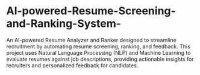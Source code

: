 # AI-powered-Resume-Screening-and-Ranking-System-

An AI-powered Resume Analyzer and Ranker designed to streamline recruitment by automating resume screening, ranking, and feedback. This project uses Natural Language Processing (NLP) and Machine Learning to evaluate resumes against job descriptions, providing actionable insights for recruiters and personalized feedback for candidates.

